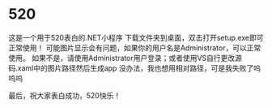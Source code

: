 # 520
这是一个用于520表白的.NET小程序
下载文件夹到桌面，双击打开setup.exe即可正常使用！
可能图片显示会有问题，如果你的用户名是Administrator，可以正常使用。
如果不是，请使用Administrator用户登录；或者使用VS自行更改源码.xaml中的图片路径然后生成app
没办法，我也想用相对路径，可是我失败了呜呜呜

最后，祝大家表白成功，520快乐！
